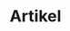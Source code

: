 ---
# Feel free to add content and custom Front Matter to this file.
# To modify the layout, see https://jekyllrb.com/docs/themes/#overriding-theme-defaults

layout: article-archive
title: "Artikel"
canonical_url: 'https://adityarahmanda.github.io/artikel'
translation_reference: id
---